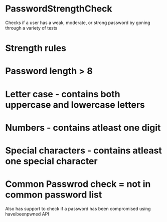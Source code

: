 # PasswordStrengthCheck
Checks if a user has a weak, moderate, or strong password by goning through a variety of tests
# Strength rules

# Password length > 8
# Letter case - contains both uppercase and lowercase letters
# Numbers - contains atleast one digit
# Special characters - contains atleast one special character
# Common Passwrod check = not in common password list
Also has support to check if a password has been compromised using haveibeenpwned API

